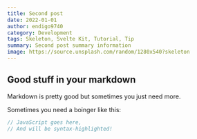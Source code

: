 ```yaml
---
title: Second post
date: 2022-01-01
author: endigo9740
category: Development
tags: Skeleton, Svelte Kit, Tutorial, Tip
summary: Second post summary information
image: https://source.unsplash.com/random/1280x540?skeleton
---
```


## Good stuff in your markdown

Markdown is pretty good but sometimes you just need more.

Sometimes you need a boinger like this:

```js
// JavaScript goes here,
// And will be syntax-highlighted!
```